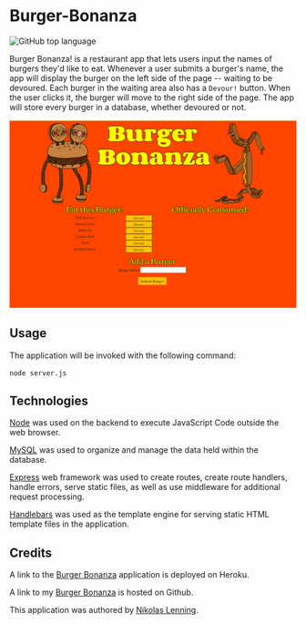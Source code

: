 # Burger-Bonanza
![GitHub top language](https://img.shields.io/github/languages/top/nikolaslenning/Burger-Bonanza)


 Burger Bonanza! is a restaurant app that lets users input the names of burgers they'd like to eat. Whenever a user submits a burger's name, the app will display the burger on the left side of the page -- waiting to be devoured. Each burger in the waiting area also has a `Devour!` button. When the user clicks it, the burger will move to the right side of the page. The app will store every burger in a database, whether devoured or not.

![Webpage screenshot](./public/assets/img/Screenshot.png)

## Usage

The application will be invoked with the following command:
```
node server.js
```
## Technologies

[Node](https://nodejs.org/en/) was used on the backend to execute JavaScript Code outside the web browser. 

[MySQL](https://www.mysql.com/) was used to organize and manage the data held within the database. 

[Express](https://expressjs.com/) web framework was used to create routes, create route handlers, handle errors, serve static files, as well as use middleware for additional request processing. 

[Handlebars](https://handlebarsjs.com/) was used as the template engine for serving static HTML template files in the application.

## Credits

A link to the [Burger Bonanza](https://whispering-anchorage-18340.herokuapp.com/) application is deployed on Heroku. 

A link to my [Burger Bonanza](https://github.com/nikolaslenning/Burger-Bonanza) is hosted on Github.

This application was authored by [Nikolas Lenning](https://github.com/nikolaslenning).
